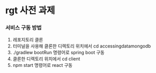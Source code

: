 # rgt 사전 과제

### 서비스 구동 방법

1. 레포지토리 클론
2. 터미널을 사용해 클론한 디렉토리 위치에서 cd accessingdatamongodb
3. ./gradlew bootRun 명령어로 spring boot 구동
4. 클론한 디렉토리 위치에서 cd client
5. npm start 명령어로 react 구동
